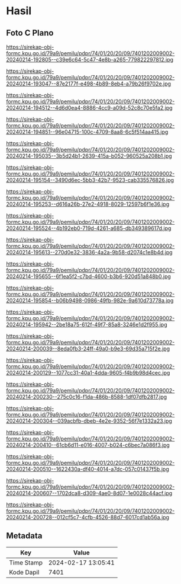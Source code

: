 # Hasil

## Foto C Plano

https://sirekap-obj-formc.kpu.go.id/79a9/pemilu/pdpr/74/01/20/20/09/7401202009002-20240214-192805--c39e6c64-5c47-4e8b-a265-779822297812.jpg

https://sirekap-obj-formc.kpu.go.id/79a9/pemilu/pdpr/74/01/20/20/09/7401202009002-20240214-193047--87e2177f-e498-4b89-8eb4-a79b26f9702e.jpg

https://sirekap-obj-formc.kpu.go.id/79a9/pemilu/pdpr/74/01/20/20/09/7401202009002-20240214-194512--4d6d0ea4-8886-4cc9-a09d-52c8c70e5fa2.jpg

https://sirekap-obj-formc.kpu.go.id/79a9/pemilu/pdpr/74/01/20/20/09/7401202009002-20240214-194851--96e04715-100c-4709-8aa8-6c5f514aa415.jpg

https://sirekap-obj-formc.kpu.go.id/79a9/pemilu/pdpr/74/01/20/20/09/7401202009002-20240214-195035--3b5d24b1-2639-415a-b052-960525a208b1.jpg

https://sirekap-obj-formc.kpu.go.id/79a9/pemilu/pdpr/74/01/20/20/09/7401202009002-20240214-195154--3490d6ec-5bb3-42b7-9523-cab335576826.jpg

https://sirekap-obj-formc.kpu.go.id/79a9/pemilu/pdpr/74/01/20/20/09/7401202009002-20240214-195253--d616a26b-27e2-4918-8029-12597b6f1e36.jpg

https://sirekap-obj-formc.kpu.go.id/79a9/pemilu/pdpr/74/01/20/20/09/7401202009002-20240214-195524--4b192eb0-719d-4261-a685-db349389617d.jpg

https://sirekap-obj-formc.kpu.go.id/79a9/pemilu/pdpr/74/01/20/20/09/7401202009002-20240214-195613--270d0e32-3836-4a2a-9b58-d2074c1e8b4d.jpg

https://sirekap-obj-formc.kpu.go.id/79a9/pemilu/pdpr/74/01/20/20/09/7401202009002-20240214-195655--6f1ea5f2-c7bd-4600-b3b6-920d51a848b0.jpg

https://sirekap-obj-formc.kpu.go.id/79a9/pemilu/pdpr/74/01/20/20/09/7401202009002-20240214-195854--b06b9498-0986-49fb-982e-9a610d73778a.jpg

https://sirekap-obj-formc.kpu.go.id/79a9/pemilu/pdpr/74/01/20/20/09/7401202009002-20240214-195942--2be18a75-612f-49f7-85a8-3246e1d2f955.jpg

https://sirekap-obj-formc.kpu.go.id/79a9/pemilu/pdpr/74/01/20/20/09/7401202009002-20240214-200039--8eda0fb3-24ff-49a0-b9e3-69d35a715f2e.jpg

https://sirekap-obj-formc.kpu.go.id/79a9/pemilu/pdpr/74/01/20/20/09/7401202009002-20240214-200129--1077cc31-40a1-4dda-9605-f4b9b98d4cec.jpg

https://sirekap-obj-formc.kpu.go.id/79a9/pemilu/pdpr/74/01/20/20/09/7401202009002-20240214-200230--275c0c16-f1da-486b-8588-1df07dfb2817.jpg

https://sirekap-obj-formc.kpu.go.id/79a9/pemilu/pdpr/74/01/20/20/09/7401202009002-20240214-200304--039acbfb-dbeb-4e2e-9352-56f7e1332a23.jpg

https://sirekap-obj-formc.kpu.go.id/79a9/pemilu/pdpr/74/01/20/20/09/7401202009002-20240214-200410--61cb6d11-e016-4007-b024-c6bec7a086f3.jpg

https://sirekap-obj-formc.kpu.go.id/79a9/pemilu/pdpr/74/01/20/20/09/7401202009002-20240214-200510--1622430a-df40-4014-a7dc-057c01437f5b.jpg

https://sirekap-obj-formc.kpu.go.id/79a9/pemilu/pdpr/74/01/20/20/09/7401202009002-20240214-200607--1702dca8-d309-4ae0-8d07-1e0028c44acf.jpg

https://sirekap-obj-formc.kpu.go.id/79a9/pemilu/pdpr/74/01/20/20/09/7401202009002-20240214-200728--012cf5c7-4cfb-4526-88d7-6017cd1ab56a.jpg


## Metadata

| Key        | Value               |
| ---------- | ------------------- |
| Time Stamp | 2024-02-17 13:05:41 |
| Kode Dapil | 7401                |




